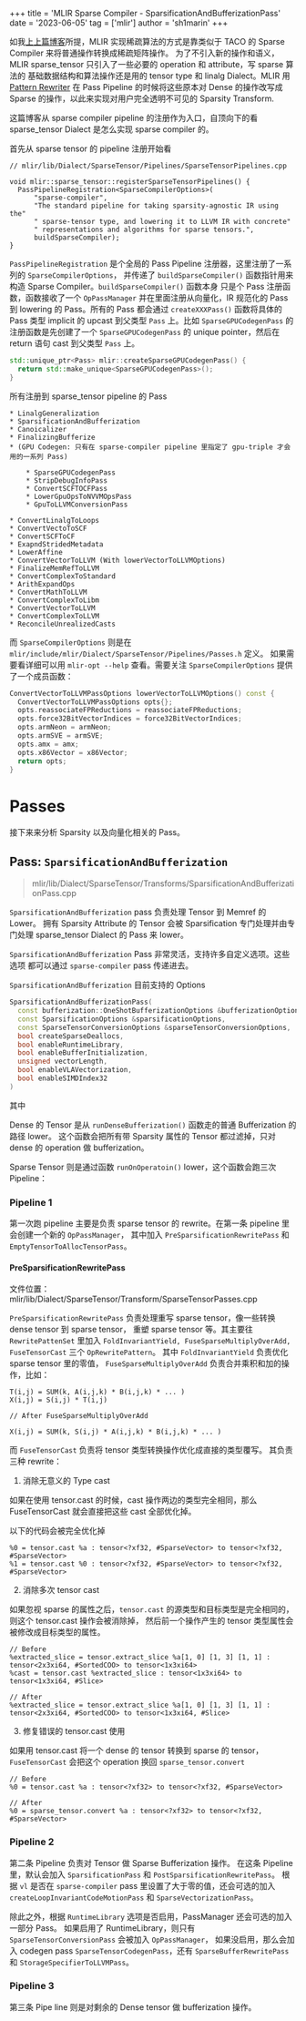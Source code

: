 +++
title = 'MLIR Sparse Compiler - SparsificationAndBufferizationPass'
date = '2023-06-05'
tag = ['mlir']
author = 'sh1marin'
+++

如我[上上篇博客](../sparsity/compiler.md)所提，MLIR 实现稀疏算法的方式是靠类似于 TACO 的 Sparse Compiler 来将普通操作转换成稀疏矩阵操作。
为了不引入新的操作和语义，MLIR sparse_tensor 只引入了一些必要的 operation 和 attribute，写 sparse 算法的
基础数据结构和算法操作还是用的 tensor type 和 linalg Dialect。MLIR 用 [Pattern Rewriter](https://mlir.llvm.org/docs/PatternRewriter/)
在 Pass Pipeline 的时候将这些原本对 Dense 的操作改写成 Sparse 的操作，以此来实现对用户完全透明不可见的 Sparsity Transform.

这篇博客从 sparse compiler pipeline 的注册作为入口，自顶向下的看 sparse_tensor Dialect 是怎么实现 sparse compiler 的。

首先从 sparse tensor 的 pipeline 注册开始看

```mlir
// mlir/lib/Dialect/SparseTensor/Pipelines/SparseTensorPipelines.cpp

void mlir::sparse_tensor::registerSparseTensorPipelines() {
  PassPipelineRegistration<SparseCompilerOptions>(
      "sparse-compiler",
      "The standard pipeline for taking sparsity-agnostic IR using the"
      " sparse-tensor type, and lowering it to LLVM IR with concrete"
      " representations and algorithms for sparse tensors.",
      buildSparseCompiler);
}
```

`PassPipelineRegistration` 是个全局的 Pass Pipeline 注册器，这里注册了一系列的 `SparseCompilerOptions`，
并传递了 `buildSparseCompiler()` 函数指针用来构造 Sparse Compiler。`buildSparseCompiler()` 函数本身
只是个 Pass 注册函数，函数接收了一个 `OpPassManager` 并在里面注册从向量化，IR 规范化的 Pass
到 lowering 的 Pass。所有的 Pass 都会通过 `createXXXPass()` 函数将具体的 Pass 类型 implicit 的 upcast
到父类型 `Pass` 上。比如 `SparseGPUCodegenPass` 的注册函数是先创建了一个 `SparseGPUCodegenPass` 的
unique pointer，然后在 return 语句 cast 到父类型 `Pass` 上。

```c++
std::unique_ptr<Pass> mlir::createSparseGPUCodegenPass() {
  return std::make_unique<SparseGPUCodegenPass>();
}
```

所有注册到 sparse_tensor pipeline 的 Pass

```text
* LinalgGeneralization
* SparsificationAndBufferization
* Canoicalizer
* FinalizingBufferize
* (GPU Codegen: 只有在 sparse-compiler pipeline 里指定了 gpu-triple 才会用的一系列 Pass)

    * SparseGPUCodegenPass
    * StripDebugInfoPass
    * ConvertSCFTOCFPass
    * LowerGpuOpsToNVVMOpsPass
    * GpuToLLVMConversionPass

* ConvertLinalgToLoops
* ConvertVectoToSCF
* ConvertSCFToCF
* ExapndStridedMetadata
* LowerAffine
* ConvertVectorToLLVM (With lowerVectorToLLVMOptions)
* FinalizeMemRefToLLVM
* ConvertComplexToStandard
* ArithExpandOps
* ConvertMathToLLVM
* ConvertComplexToLibm
* ConvertVectorToLLVM
* ConvertComplexToLLVM
* ReconcileUnrealizedCasts
```

而 `SparseCompilerOptions` 则是在 `mlir/include/mlir/Dialect/SparseTensor/Pipelines/Passes.h` 定义。
如果需要看详细可以用 `mlir-opt --help` 查看。需要关注 `SparseCompilerOptions` 提供了一个成员函数：

```c++
ConvertVectorToLLVMPassOptions lowerVectorToLLVMOptions() const {
  ConvertVectorToLLVMPassOptions opts{};
  opts.reassociateFPReductions = reassociateFPReductions;
  opts.force32BitVectorIndices = force32BitVectorIndices;
  opts.armNeon = armNeon;
  opts.armSVE = armSVE;
  opts.amx = amx;
  opts.x86Vector = x86Vector;
  return opts;
}
```

# Passes

接下来来分析 Sparsity 以及向量化相关的 Pass。

## Pass: `SparsificationAndBufferization`

> mlir/lib/Dialect/SparseTensor/Transforms/SparsificationAndBufferizationPass.cpp

`SparsificationAndBufferization` pass 负责处理 Tensor 到 Memref 的 Lower。
拥有 Sparsity Attribute 的 Tensor 会被 Sparsification 专门处理并由专门处理
sparse_tensor Dialect 的 Pass 来 lower。

`SparsificationAndBufferization` Pass 非常灵活，支持许多自定义选项。这些选项
都可以通过 `sparse-compiler` pass 传递进去。

`SparsificationAndBufferization` 目前支持的 Options

```c++
SparsificationAndBufferizationPass(
  const bufferization::OneShotBufferizationOptions &bufferizationOptions,
  const SparsificationOptions &sparsificationOptions,
  const SparseTensorConversionOptions &sparseTensorConversionOptions,
  bool createSparseDeallocs,
  bool enableRuntimeLibrary,
  bool enableBufferInitialization,
  unsigned vectorLength,
  bool enableVLAVectorization,
  bool enableSIMDIndex32
)
```

其中

Dense 的 Tensor 是从 `runDenseBufferization()` 函数走的普通 Bufferization 的
路径 lower。 这个函数会把所有带 Sparsity 属性的 Tensor 都过滤掉，只对 dense 的
operation 做 bufferization。

Sparse Tensor 则是通过函数 `runOnOperatoin()` lower，这个函数会跑三次 Pipeline：

### Pipeline 1

第一次跑 pipeline 主要是负责 sparse tensor 的 rewrite。在第一条 pipeline 里会创建一个新的 `OpPassManager`，
其中加入 `PreSparsificationRewritePass` 和 `EmptyTensorToAllocTensorPass`。

#### PreSparsificationRewritePass

文件位置：mlir/lib/Dialect/SparseTensor/Transform/SparseTensorPasses.cpp

`PreSparsificationRewritePass` 负责处理重写 sparse tensor，像一些转换 dense tensor 到 sparse tensor，
重塑 sparse tensor 等。其主要往 `RewritePattenSet` 里加入
`FoldInvariantYield, FuseSparseMultiplyOverAdd, FuseTensorCast` 三个 `OpRewritePattern`。
其中 `FoldInvariantYield` 负责优化 sparse tensor 里的零值，
`FuseSparseMultiplyOverAdd` 负责合并乘积和加的操作，比如：

```text
T(i,j) = SUM(k, A(i,j,k) * B(i,j,k) * ... )
X(i,j) = S(i,j) * T(i,j)

// After FuseSparseMultiplyOverAdd

X(i,j) = SUM(k, S(i,j) * A(i,j,k) * B(i,j,k) * ... )
```

而 `FuseTensorCast` 负责将 tensor 类型转换操作优化成直接的类型覆写。
其负责三种 rewrite：

1. 消除无意义的 Type cast

如果在使用 tensor.cast 的时候，cast 操作两边的类型完全相同，那么 FuseTensorCast 就会直接把这些 cast
全部优化掉。

以下的代码会被完全优化掉

```mlir
%0 = tensor.cast %a : tensor<?xf32, #SparseVector> to tensor<?xf32, #SparseVector>
%1 = tensor.cast %0 : tensor<?xf32, #SparseVector> to tensor<?xf32, #SparseVector>
```

2. 消除多次 tensor cast

如果忽视 sparse 的属性之后，`tensor.cast` 的源类型和目标类型是完全相同的，则这个 tensor.cast 操作会被消除掉，
然后前一个操作产生的 tensor 类型属性会被修改成目标类型的属性。

```mlir
// Before
%extracted_slice = tensor.extract_slice %a[1, 0] [1, 3] [1, 1] : tensor<2x3xi64, #SortedCOO> to tensor<1x3xi64>
%cast = tensor.cast %extracted_slice : tensor<1x3xi64> to tensor<1x3xi64, #Slice>

// After
%extracted_slice = tensor.extract_slice %a[1, 0] [1, 3] [1, 1] : tensor<2x3xi64, #SortedCOO> to tensor<1x3xi64, #Slice>
```

3. 修复错误的 tensor.cast 使用

如果用 tensor.cast 将一个 dense 的 tensor 转换到 sparse 的 tensor，`FuseTensorCast` 会把这个 operation 换回
`sparse_tensor.convert`

```mlir
// Before
%0 = tensor.cast %a : tensor<?xf32> to tensor<?xf32, #SparseVector>

// After
%0 = sparse_tensor.convert %a : tensor<?xf32> to tensor<?xf32, #SparseVector>
```

### Pipeline 2

第二条 Pipeline 负责对 Tensor 做 Sparse Bufferization 操作。
在这条 Pipeline 里，默认会加入 `SparsificationPass` 和 `PostSparsificationRewritePass`。
根据 `vl` 是否在 `sparse-compiler` pass 里设置了大于零的值，还会可选的加入 `createLoopInvariantCodeMotionPass`
和 `SparseVectorizationPass`。

除此之外，根据 `RuntimeLibrary` 选项是否启用，PassManager 还会可选的加入一部分 Pass。
如果启用了 RuntimeLibrary，则只有 `SparseTensorConversionPass` 会被加入 `OpPassManager`，
如果没启用，那么会加入 codegen pass `SparseTensorCodegenPass`，还有 `SparseBufferRewritePass`
和 `StorageSpecifierToLLVMPass`。

### Pipeline 3

第三条 Pipe line 则是对剩余的 Dense tensor 做 bufferization 操作。
